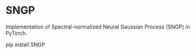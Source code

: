 # SNGP

Implementation of Spectral-normalized Neural Gaussian Process (SNGP) in PyTorch.


pip install SNGP
